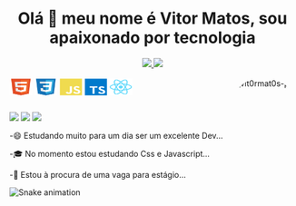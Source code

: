 ### <h1 align="center">Olá 👋 meu nome é Vitor Matos, sou apaixonado por tecnologia</h1>

<div align="center">
        <a href="https://github.com/vit0rmat0s">
        <img height="180em" src="https://github-readme-stats.vercel.app/api?username=vit0rmat0s&amp;show_icons=true&amp;theme=midnight-purple&amp;include_all_commits=true&amp;count_private=true">
        <img height="180em" src="https://github-readme-stats.vercel.app/api/top-langs/?username=vit0rmat0s&amp;layout=compact&amp;langs_count=7&amp;theme=midnight-purple">
      </a></div>

<div style="display: inline_block"><br>
   <img align="center" alt="vit0rmat0s-HTML" height="30" width="40" src="https://raw.githubusercontent.com/devicons/devicon/master/icons/html5/html5-original.svg">
  <img align="center" alt="vit0rmat0s-CSS" height="30" width="40" src="https://raw.githubusercontent.com/devicons/devicon/master/icons/css3/css3-original.svg">
  <img align="center" alt="vit0rmat0s-Js" height="30" width="40" src="https://raw.githubusercontent.com/devicons/devicon/master/icons/javascript/javascript-plain.svg">
  <img align="center" alt="vit0rmat0s-Ts" height="30" width="40" src="https://raw.githubusercontent.com/devicons/devicon/master/icons/typescript/typescript-plain.svg">
  <img align="center" alt="vit0rmat0s-React" height="30" width="40" src="https://raw.githubusercontent.com/devicons/devicon/master/icons/react/react-original.svg">
 <img align="right" alt="vit0rmat0s-pic" height="150" style="border-radius:50px;"
       src="https://share-cdn.picrew.me/shareImg/org/202203/94097_RcFWCUjL.png?width=676&height=676">
</div>
  
  ##
  
  <div> 
  
  <a href="https://instagram.com/vit0rmat0s" target="_blank"><img src="https://img.shields.io/badge/-Instagram-%23E4405F?style=for-the-badge&logo=instagram&logoColor=white" target="_blank"></a>
  <a href = "mailto:vitor.maatos@gmail.com"><img src="https://img.shields.io/badge/-Gmail-%23333?style=for-the-badge&logo=gmail&logoColor=white" target="_blank"></a>
  <a href="https://www.linkedin.com/in/vit0rmat0s" target="_blank"><img src="https://img.shields.io/badge/-LinkedIn-%230077B5?style=for-the-badge&logo=linkedin&logoColor=white" target="_blank"></a> 
 
 
</div>

  <p>-😄 Estudando muito para um dia ser um excelente Dev...</p>
  <p>-🎓 No momento estou estudando Css e Javascript...</p>
  <p>-🧲 Estou à procura de uma vaga para estágio...</p>


![Snake animation](https://github.com/vit0rmat0s/vit0rmat0s/blob/output/github-contribution-grid-snake.svg)
 

